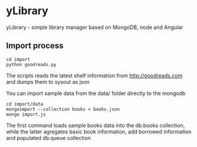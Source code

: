 yLibrary
========

yLibrary - simple library manager based on MongoDB, node and Angular


Import process
--------------

```
cd import
python goodreads.py
```

The scripts reads the latest shelf information from http://goodreads.com and dumps them to sysout as json

You can import sample data from the data/ folder directly to the mongodb

```
cd import/data
mongoimport --collection books < books.json 
mongo import.js
```

The first command loads sample books data into the db.books collection, while the latter agregates basic book information, add borrowed information and populated db.queue collection
